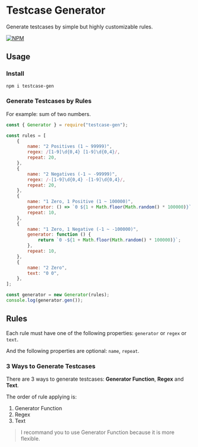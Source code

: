 # Testcase Generator

Generate testcases by simple but highly customizable rules.

 [![NPM](https://img.shields.io/npm/v/testcase-gen.svg?style=flat)](https://www.npmjs.com/package/testcase-gen)

## Usage

### Install

```bash
npm i testcase-gen
```

### Generate Testcases by Rules

For example: sum of two numbers.

```javascript
const { Generator } = require("testcase-gen");

const rules = [
    {
        name: "2 Positives (1 ~ 99999)",
        regex: /[1-9]\d{0,4} [1-9]\d{0,4}/,
        repeat: 20,
    },
    {
        name: "2 Negatives (-1 ~ -99999)",
        regex: /-[1-9]\d{0,4} -[1-9]\d{0,4}/,
        repeat: 20,
    },
    {
        name: "1 Zero, 1 Positive (1 ~ 100000)",
        generator: () => `0 ${1 + Math.floor(Math.random() * 100000)}`,
        repeat: 10,
    },
    {
        name: "1 Zero, 1 Negative (-1 ~ -100000)",
        generator: function () {
            return `0 -${1 + Math.floor(Math.random() * 100000)}`;
        },
        repeat: 10,
    },
    {
        name: "2 Zero",
        text: "0 0",
    },
];

const generator = new Generator(rules);
console.log(generator.gen());
```

## Rules

Each rule must have one of the following properties: `generator` or `regex` or `text`.

And the following properties are optional: `name`, `repeat`.

### 3 Ways to Generate Testcases

There are 3 ways to generate testcases: **Generator Function**, **Regex** and **Text**.

The order of rule applying is:

1. Generator Function
2. Regex
3. Text

> I recommand you to use Generator Function because it is more flexible.
